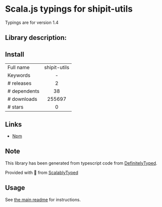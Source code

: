 
# Scala.js typings for shipit-utils

Typings are for version 1.4

## Library description:
## Install

|                    |                 |
| ------------------ | :-------------: |
| Full name          | shipit-utils |
| Keywords           | - |
| # releases         | 2 |
| # dependents       | 38 |
| # downloads        | 255697 |
| # stars            | 0 |

## Links
- [Npm](https://www.npmjs.com/package/shipit-utils)
    


## Note
This library has been generated from typescript code from [DefinitelyTyped](https://definitelytyped.org).

Provided with :purple_heart: from [ScalablyTyped](https://github.com/oyvindberg/ScalablyTyped)

## Usage
See [the main readme](../../readme.md) for instructions.


